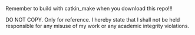 

Remember to build with catkin_make when you download this repo!!!

DO NOT COPY. Only for reference. I hereby state that I shall not be held responsible for any misuse of my work or any academic integrity violations.
